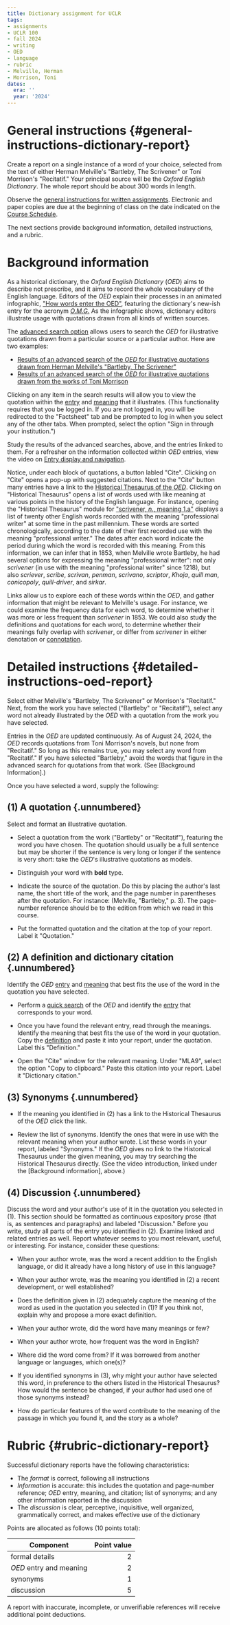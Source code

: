 ```yaml
---
title: Dictionary assignment for UCLR
tags:
- assignments
- UCLR 100
- fall 2024
- writing
- OED
- language
- rubric
- Melville, Herman
- Morrison, Toni
dates:
  era: ''
  year: '2024'
---
```


[entry]: https://www.oed.com/information/understanding-entries/oed-terminology/#entry
[meaning]: https://www.oed.com/information/understanding-entries/oed-terminology/#meaning
[advanced search option]: https://www.oed.com/information/using-the-oed/how-to-getting-started-guides/#advanced-search
[entry display and navigation]: https://www.oed.com/information/using-the-oed/how-to-getting-started-guides/#entry-display-and-navigation
[quick search]: https://www.oed.com/information/using-the-oed/how-to-getting-started-guides/#quick-search
[definition]: https://www.oed.com/information/understanding-entries/oed-terminology/#definition

# General instructions {#general-instructions-dictionary-report}

Create a report on a single instance of a word of your choice, selected from the text of either Herman Melville's "Bartleby, The Scrivener" or Toni Morrison's "Recitatif."
Your principal source will be the *Oxford English Dictionary*.
The whole report should be about 300 words in length.

Observe the [general instructions for written assignments](#policies-on-written-work).
Electronic and paper copies are due at the beginning of class on the date indicated on the [Course Schedule](#schedule).

The next sections provide background information, detailed instructions, and a rubric.

# Background information

As a historical dictionary, the *Oxford English Dictionary* (*OED*) aims to describe not prescribe, and it aims to record the whole vocabulary of the English language.
Editors of the *OED* explain their processes in an animated infographic, ["How words enter the OED"](https://www.oed.com/information/editorial-policy/how-words-enter-the-oed/how-words-enter-the-oed-infographic/), featuring the dictionary's new-ish entry for the acronym [*O.M.G.*](https://www.oed.com/dictionary/omg_int)
As the infographic shows, dictionary editors illustrate usage with quotations drawn from all kinds of written sources.

The [advanced search option] allows users to search the *OED* for illustrative quotations drawn from a particular source or a particular author.
Here are two examples:

- [Results of an advanced search of the *OED* for illustrative quotations drawn from Herman Melville's "Bartleby, The Scrivener"](https://www.oed.com/search/advanced/Quotations?quotDateFirstUse=all&page=1&sortOption=AZ&textTermText0=H.+Melville&textTermOpt0=QuotAuthor&textTermText1=Bartleby&textTermOpt1=QuotWork&textTermOp1=AND)
- [Results of an advanced search of the *OED* for illustrative quotations drawn from the works of Toni Morrison](https://www.oed.com/search/advanced/Quotations?quotAuthor=toni%2520morrison&textTermText0=T.%2520Morrison&textTermOpt0=QuotAuthor&quotDateFirstUse=all&page=1&sortOption=AZ)

Clicking on any item in the search results will allow you to view the quotation within the [entry] and [meaning] that it illustrates.
(This functionality requires that you be logged in.
If you are not logged in, you will be redirected to the "Factsheet" tab and be prompted to log in when you select any of the other tabs.
When prompted, select the option "Sign in through your institution.")

Study the results of the advanced searches, above, and the entries linked to them.
For a refresher on the information collected within *OED* entries, view the video on [Entry display and navigation].

Notice, under each block of quotations, a button labled "Cite".
Clicking on "Cite" opens a pop-up with suggested citations.
Next to the "Cite" button many entries have a link to the [Historical Thesaurus of the *OED*](https://www.oed.com/information/about-the-oed/historical-thesaurus-of-the-oed/).
Clicking on "Historical Thesaurus" opens a list of words used with like meaning at various points in the history of the English language.
For instance, opening the "Historical Thesaurus" module for ["scrivener, *n.*, meaning 1.a"](https://www.oed.com/dictionary/scrivener_n?tab=meaning_and_use&show-all-quotations=true#1016029231) displays a list of twenty other English words recorded with the meaning "professional writer" at some time in the past millennium.
These words are sorted chronologically, according to the date of their first recorded use with the meaning "professional writer."
The dates after each word indicate the period during which the word is recorded with this meaning.
From this information, we can infer that in 1853, when Melville wrote Bartleby, he had several options for expressing the meaning "professional writer": not only *scrivener* (in use with the meaning "professional writer" since 1218), but also *scriever*, *scribe*, *scrivan*, *penman*, *scrivano*, *scriptor*, *Khoja*, *quill man*, *conicopoly*, *quill-driver*, and *sirkar*.

Links allow us to explore each of these words within the *OED*, and gather information that might be relevant to Melville's usage.
For instance, we could examine the frequency data for each word, to determine whether it was more or less frequent than *scrivener* in 1853.
We could also study the definitions and quotations for each word, to determine whether their meanings fully overlap with *scrivener*, or differ from *scrivener* in either denotation or [connotation](https://www.oxfordreference.com/display/10.1093/acref/9780198715443.001.0001/acref-9780198715443-e-246).

# Detailed instructions {#detailed-instructions-oed-report}

Select either Melville's "Bartleby, The Scrivener" or Morrison's "Recitatif."
Next, from the work you have selected ("Bartleby" or "Recitatif"), select any word not already illustrated by the *OED* with a quotation from the work you have selected.

Entries in the *OED* are updated continuously.
As of August 24, 2024, the *OED* records quotations from Toni Morrison's novels, but none from "Recitatif."
So long as this remains true, you may select any word from "Recitatif."
If you have selected "Bartleby," avoid the words that figure in the advanced search for quotations from that work.
(See [Background Information].)

Once you have selected a word, supply the following:

## (1) A quotation {.unnumbered}

Select and format an illustrative quotation.

- Select a quotation from the work ("Bartleby" or "Recitatif"), featuring the word you have chosen. The quotation should usually be a full sentence but may be shorter if the sentence is very long or longer if the sentence is very short: take the *OED*'s illustrative quotations as models.

- Distinguish your word with **bold** type.

- Indicate the source of the quotation. Do this by placing the author's last name, the short title of the work, and the page number in parentheses after the quotation. For instance: (Melville, "Bartleby," p. 3). The page-number reference should be to the edition from which we read in this course.

- Put the formatted quotation and the citation at the top of your report. Label it "Quotation."

## (2) A definition and dictionary citation {.unnumbered}

Identify the *OED* [entry] and [meaning] that best fits the use of the word in the quotation you have selected.

- Perform a [quick search] of the *OED* and identify the [entry] that corresponds to your word.

- Once you have found the relevant entry, read through the meanings. Identify the meaning that best fits the use of the word in your quotation. Copy the [definition] and paste it into your report, under the quotation. Label this "Definition."

- Open the "Cite" window for the relevant meaning. Under "MLA9", select the option "Copy to clipboard." Paste this citation into your report. Label it "Dictionary citation."

## (3) Synonyms {.unnumbered}

- If the meaning you identified in (2) has a link to the Historical Thesaurus of the *OED* click the link.

- Review the list of synonyms. Identify the ones that were in use with the relevant meaning when your author wrote. List these words in your report, labeled "Synonyms." If the *OED* gives no link to the Historical Thesaurus under the given meaning, you may try searching the Historical Thesaurus directly. (See the video introduction, linked under the [Background information], above.)

## (4) Discussion {.unnumbered}

Discuss the word and your author's use of it in the quotation you selected in (1). This section should be formatted as continuous expository prose (that is, as sentences and paragraphs) and labeled "Discussion."
Before you write, study all parts of the entry you identified in (2). Examine linked and related entries as well. 
Report whatever seems to you most relevant, useful, or interesting.
For instance, consider these questions:

- When your author wrote, was the word a recent addition to the English language, or did it already have a long history of use in this language?

- When your author wrote, was the meaning you identified in (2) a recent development, or well established?

- Does the definition given in (2) adequately capture the meaning of the word as used in the quotation you selected in (1)? If you think not, explain why and propose a more exact definition.

- When your author wrote, did the word have many meanings or few?

- When your author wrote, how frequent was the word in English?

- Where did the word come from? If it was borrowed from another language or languages, which one(s)?

- If you identified synonyms in (3), why might your author have selected this word, in preference to the others listed in the Historical Thesaurus? How would the sentence be changed, if your author had used one of those synonyms instead?

- How do particular features of the word contribute to the meaning of the passage in which you found it, and the story as a whole?

# Rubric {#rubric-dictionary-report}

Successful dictionary reports have the following characteristics:

- The *format* is correct, following all instructions
- *Information* is accurate: this includes the quotation and page-number reference; *OED* entry, meaning, and citation; list of synonyms; and any other information reported in the discussion
- The *discussion* is clear, perceptive, inquisitive, well organized, grammatically correct, and makes effective use of the dictionary

Points are allocated as follows (10 points total):

Component | Point value
----------|------------:
formal details | 2
*OED* entry and meaning | 2
synonyms | 1
discussion | 5

A report with inaccurate, incomplete, or unverifiable references will receive additional point deductions.
